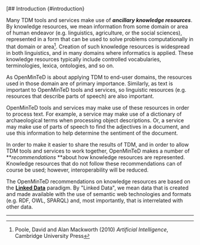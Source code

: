 [[](https://www.w3.org/standards/semanticweb/data](https://www.w3.org/standards/semanticweb/data))## Introduction {#introduction}

Many TDM tools and services make use of **_ancillary knowledge resources_**. By knowledge resources, we mean information from some domain or area of human endeavor (e.g. linguistics, agriculture, or the social sciences), represented in a form that can be used to solve problems computationally in that domain or area[^1]. Creation of such knowledge resources is widespread in both linguistics, and in many domains where informatics is applied. These knowledge resources typically include controlled vocabularies, terminologies, lexica, ontologies, and so on.

As OpenMinTeD is about applying TDM to end-user domains, the resources used in those domain are of primary importance. Similarly, as text is important to OpenMinTeD tools and services, so linguistic resources (e.g. resources that describe parts of speech) are also important.

OpenMinTeD tools and services may make use of these resources in order to process text. For example, a service may make use of a dictionary of archaeological terms when processing object descriptions. Or, a service may make use of parts of speech to find the adjectives in a document, and use this information to help determine the sentiment of the document.

In order to make it easier to share the results of TDM, and in order to allow TDM tools and services to work together, OpenMinTeD makes a number of **_recommendations_ **about how knowledge resources are represented. Knowledge resources that do not follow these recommendations can of course be used; however, interoperability will be reduced.

The OpenMinTeD recommendations on knowledge resources are based on the **[Linked Data](https://www.w3.org/standards/semanticweb/data)** paradigm. By &quot;Linked Data&quot;, we mean data that is created and made available with the use of semantic web technologies and formats (e.g. RDF, OWL, SPARQL) and, most importantly, that is interrelated with other data.

************************
[^1]: Poole, David and Alan Mackworth (2010) _Artificial Intelligence_, Cambridge University Press
